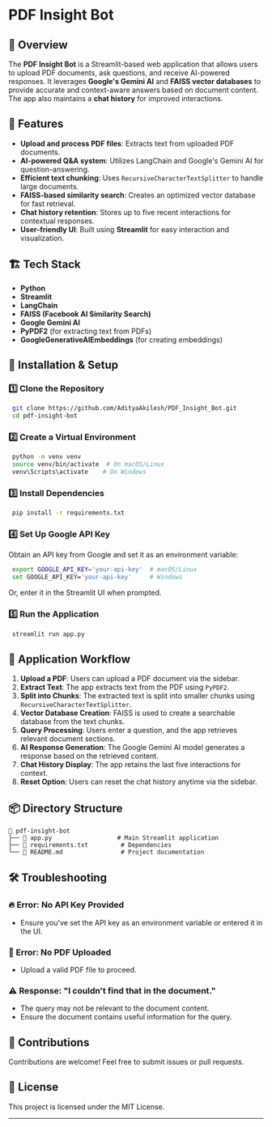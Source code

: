 # PDF Insight Bot

## 📜 Overview
The **PDF Insight Bot** is a Streamlit-based web application that allows users to upload PDF documents, ask questions, and receive AI-powered responses. It leverages **Google's Gemini AI** and **FAISS vector databases** to provide accurate and context-aware answers based on document content. The app also maintains a **chat history** for improved interactions.

## 🚀 Features
- **Upload and process PDF files**: Extracts text from uploaded PDF documents.
- **AI-powered Q&A system**: Utilizes LangChain and Google's Gemini AI for question-answering.
- **Efficient text chunking**: Uses `RecursiveCharacterTextSplitter` to handle large documents.
- **FAISS-based similarity search**: Creates an optimized vector database for fast retrieval.
- **Chat history retention**: Stores up to five recent interactions for contextual responses.
- **User-friendly UI**: Built using **Streamlit** for easy interaction and visualization.

## 🏗️ Tech Stack
- **Python**
- **Streamlit**
- **LangChain**
- **FAISS (Facebook AI Similarity Search)**
- **Google Gemini AI**
- **PyPDF2** (for extracting text from PDFs)
- **GoogleGenerativeAIEmbeddings** (for creating embeddings)

## 📂 Installation & Setup
### 1️⃣ Clone the Repository
```bash
 git clone https://github.com/AdityaAkilesh/PDF_Insight_Bot.git
 cd pdf-insight-bot
```

### 2️⃣ Create a Virtual Environment
```bash
 python -m venv venv
 source venv/bin/activate  # On macOS/Linux
 venv\Scripts\activate    # On Windows
```

### 3️⃣ Install Dependencies
```bash
 pip install -r requirements.txt
```

### 4️⃣ Set Up Google API Key
Obtain an API key from Google and set it as an environment variable:
```bash
 export GOOGLE_API_KEY='your-api-key'  # macOS/Linux
 set GOOGLE_API_KEY='your-api-key'     # Windows
```

Or, enter it in the Streamlit UI when prompted.

### 5️⃣ Run the Application
```bash
 streamlit run app.py
```

## 📑 Application Workflow
1. **Upload a PDF**: Users can upload a PDF document via the sidebar.
2. **Extract Text**: The app extracts text from the PDF using `PyPDF2`.
3. **Split into Chunks**: The extracted text is split into smaller chunks using `RecursiveCharacterTextSplitter`.
4. **Vector Database Creation**: FAISS is used to create a searchable database from the text chunks.
5. **Query Processing**: Users enter a question, and the app retrieves relevant document sections.
6. **AI Response Generation**: The Google Gemini AI model generates a response based on the retrieved content.
7. **Chat History Display**: The app retains the last five interactions for context.
8. **Reset Option**: Users can reset the chat history anytime via the sidebar.

## 📦 Directory Structure
```
📂 pdf-insight-bot
├── 📜 app.py                  # Main Streamlit application
├── 📜 requirements.txt         # Dependencies
└── 📜 README.md                # Project documentation
```

## 🛠️ Troubleshooting
### 🔥 Error: No API Key Provided
- Ensure you've set the API key as an environment variable or entered it in the UI.

### 📁 Error: No PDF Uploaded
- Upload a valid PDF file to proceed.

### ⚠️ Response: "I couldn't find that in the document."
- The query may not be relevant to the document content.
- Ensure the document contains useful information for the query.

## 🤝 Contributions
Contributions are welcome! Feel free to submit issues or pull requests.

## 📜 License
This project is licensed under the MIT License.

---



